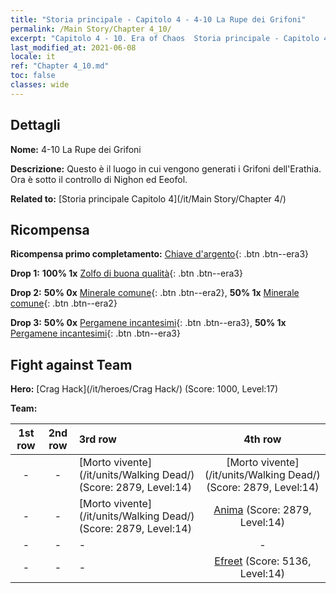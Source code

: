 ```yaml
---
title: "Storia principale - Capitolo 4 - 4-10 La Rupe dei Grifoni"
permalink: /Main Story/Chapter 4_10/
excerpt: "Capitolo 4 - 10. Era of Chaos  Storia principale - Capitolo 4_10. 4-10 La Rupe dei Grifoni"
last_modified_at: 2021-06-08
locale: it
ref: "Chapter 4_10.md"
toc: false
classes: wide
---
```


## Dettagli

 **Nome:** 4-10 La Rupe dei Grifoni

 **Descrizione:** Questo è il luogo in cui vengono generati i Grifoni dell'Erathia. Ora è sotto il controllo di Nighon ed Eeofol.

 **Related to:** [Storia principale Capitolo 4](/it/Main Story/Chapter 4/)

## Ricompensa

 **Ricompensa primo completamento:** [Chiave d'argento](/ItemsIT/con_693/){: .btn .btn--era3}

 **Drop 1:** **100% 1x** [Zolfo di buona qualità](/ItemsIT/mat_15/){: .btn .btn--era3}

 **Drop 2:** **50% 0x** [Minerale comune](/ItemsIT/mat_6/){: .btn .btn--era2}, **50% 1x** [Minerale comune](/ItemsIT/mat_6/){: .btn .btn--era2}

 **Drop 3:** **50% 0x** [Pergamene incantesimi](/ItemsIT/con_694/){: .btn .btn--era3}, **50% 1x** [Pergamene incantesimi](/ItemsIT/con_694/){: .btn .btn--era3}


## Fight against Team
 **Hero:** [Crag Hack](/it/heroes/Crag Hack/) (Score: 1000, Level:17)

 **Team:**


  | 1st row | 2nd row | 3rd row | 4th row |
  |:----:|:----:|:----|:----:|
  | - | - | [Morto vivente](/it/units/Walking Dead/) (Score: 2879, Level:14)  | [Morto vivente](/it/units/Walking Dead/) (Score: 2879, Level:14)  |
  | - | - | [Morto vivente](/it/units/Walking Dead/) (Score: 2879, Level:14)  | [Anima](/it/units/Wight/) (Score: 2879, Level:14)  |
  | - | - | - | - |
  | - | - | - | [Efreet](/it/units/Efreeti/) (Score: 5136, Level:14)  |


